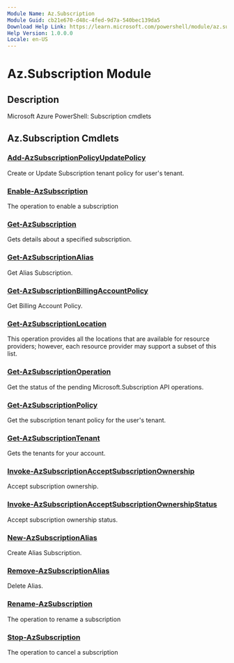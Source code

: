 ```yaml
---
Module Name: Az.Subscription
Module Guid: cb21e670-d48c-4fed-9d7a-540bec139da5
Download Help Link: https://learn.microsoft.com/powershell/module/az.subscription
Help Version: 1.0.0.0
Locale: en-US
---
```


# Az.Subscription Module
## Description
Microsoft Azure PowerShell: Subscription cmdlets

## Az.Subscription Cmdlets
### [Add-AzSubscriptionPolicyUpdatePolicy](Add-AzSubscriptionPolicyUpdatePolicy.md)
Create or Update Subscription tenant policy for user's tenant.

### [Enable-AzSubscription](Enable-AzSubscription.md)
The operation to enable a subscription

### [Get-AzSubscription](Get-AzSubscription.md)
Gets details about a specified subscription.

### [Get-AzSubscriptionAlias](Get-AzSubscriptionAlias.md)
Get Alias Subscription.

### [Get-AzSubscriptionBillingAccountPolicy](Get-AzSubscriptionBillingAccountPolicy.md)
Get Billing Account Policy.

### [Get-AzSubscriptionLocation](Get-AzSubscriptionLocation.md)
This operation provides all the locations that are available for resource providers; however, each resource provider may support a subset of this list.

### [Get-AzSubscriptionOperation](Get-AzSubscriptionOperation.md)
Get the status of the pending Microsoft.Subscription API operations.

### [Get-AzSubscriptionPolicy](Get-AzSubscriptionPolicy.md)
Get the subscription tenant policy for the user's tenant.

### [Get-AzSubscriptionTenant](Get-AzSubscriptionTenant.md)
Gets the tenants for your account.

### [Invoke-AzSubscriptionAcceptSubscriptionOwnership](Invoke-AzSubscriptionAcceptSubscriptionOwnership.md)
Accept subscription ownership.

### [Invoke-AzSubscriptionAcceptSubscriptionOwnershipStatus](Invoke-AzSubscriptionAcceptSubscriptionOwnershipStatus.md)
Accept subscription ownership status.

### [New-AzSubscriptionAlias](New-AzSubscriptionAlias.md)
Create Alias Subscription.

### [Remove-AzSubscriptionAlias](Remove-AzSubscriptionAlias.md)
Delete Alias.

### [Rename-AzSubscription](Rename-AzSubscription.md)
The operation to rename a subscription

### [Stop-AzSubscription](Stop-AzSubscription.md)
The operation to cancel a subscription

